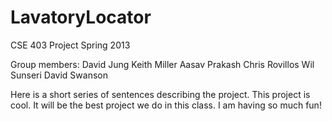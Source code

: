 LavatoryLocator
===============

CSE 403 Project Spring 2013

Group members:
David Jung
Keith Miller
Aasav Prakash
Chris Rovillos
Wil Sunseri
David Swanson

Here is a short series of sentences describing the project. This project is cool. It will be the best project we do in this class. I am having so much fun!
